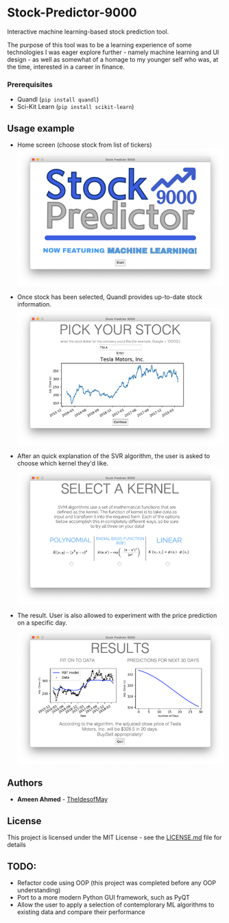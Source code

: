 # Stock-Predictor-9000
Interactive machine learning-based stock prediction tool.

The purpose of this tool was to be a learning experience of some technologies I was eager explore further - namely machine learning and UI design - as well as somewhat of a homage to my younger self who was, at the time, interested in a career in finance. 


### Prerequisites

- Quandl (`pip install quandl`)
- Sci-Kit Learn (`pip install scikit-learn`)


## Usage example
- Home screen (choose stock from list of tickers)
![home screen](images/USAGE1.png)

- Once stock has been selected, Quandl provides up-to-date stock information.
![stock info](images/USAGE2.png)

- After an quick explanation of the SVR algorithm, the user is asked to choose which kernel they'd like. 
![kernel](images/USAGE3.png)

- The result. User is also allowed to experiment with the price prediction on a specific day. 
![result](images/USAGE4.png)




## Authors

* **Ameen Ahmed** - [TheIdesofMay](https://github.com/TheIdesofMay)


## License

This project is licensed under the MIT License - see the [LICENSE.md](LICENSE.md) file for details

## TODO:

- Refactor code using OOP (this project was completed before any OOP understanding)
- Port to a more modern Python GUI framework, such as PyQT
- Allow the user to apply a selection of contemplorary ML algorithms to existing data and compare their performance

